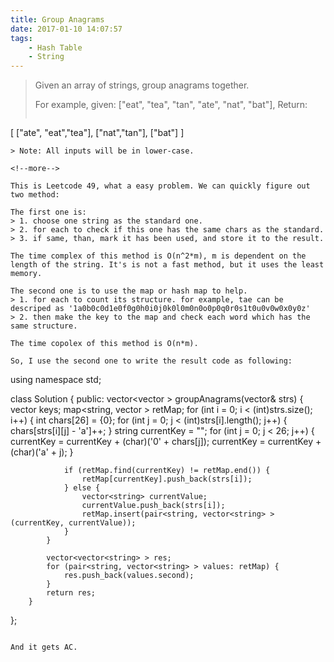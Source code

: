 ```yaml
---
title: Group Anagrams
date: 2017-01-10 14:07:57
tags:
    - Hash Table
    - String
---
```


> Given an array of strings, group anagrams together.
>
> For example, given: ["eat", "tea", "tan", "ate", "nat", "bat"],
> Return:
> ```
[
    ["ate", "eat","tea"],
    ["nat","tan"],
    ["bat"]
]
```
> Note: All inputs will be in lower-case.

<!--more-->

This is Leetcode 49, what a easy problem. We can quickly figure out two method:

The first one is:
> 1. choose one string as the standard one.
> 2. for each to check if this one has the same chars as the standard.
> 3. if same, than, mark it has been used, and store it to the result.

The time complex of this method is O(n^2*m), m is dependent on the length of the string. It's is not a fast method, but it uses the least memory.

The second one is to use the map or hash map to help.
> 1. for each to count its structure. for example, tae can be descriped as '1a0b0c0d1e0f0g0h0i0j0k0l0m0n0o0p0q0r0s1t0u0v0w0x0y0z'
> 2. then make the key to the map and check each word which has the same structure.

The time copolex of this method is O(n*m).

So, I use the second one to write the result code as following:

```
using namespace std;

class Solution {
    public:
        vector<vector<string> > groupAnagrams(vector<string>& strs) {
            vector<string> keys;
            map<string, vector<string> > retMap;
            for (int i = 0; i < (int)strs.size(); i++) {
                int chars[26] = {0};
                for (int j = 0; j < (int)strs[i].length(); j++) {
                    chars[strs[i][j] - 'a']++;
                }
                string currentKey = "";
                for (int j = 0; j < 26; j++) {
                    currentKey = currentKey + (char)('0' + chars[j]);
                    currentKey = currentKey + (char)('a' + j);
                }

                if (retMap.find(currentKey) != retMap.end()) {
                    retMap[currentKey].push_back(strs[i]);
                } else {
                    vector<string> currentValue;
                    currentValue.push_back(strs[i]);
                    retMap.insert(pair<string, vector<string> >(currentKey, currentValue));
                }
            }

            vector<vector<string> > res;
            for (pair<string, vector<string> > values: retMap) {
                res.push_back(values.second);
            }
            return res;
        }
};
```

And it gets AC.

